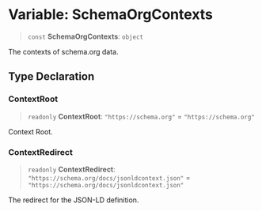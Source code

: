 # Variable: SchemaOrgContexts

> `const` **SchemaOrgContexts**: `object`

The contexts of schema.org data.

## Type Declaration

### ContextRoot

> `readonly` **ContextRoot**: `"https://schema.org"` = `"https://schema.org"`

Context Root.

### ContextRedirect

> `readonly` **ContextRedirect**: `"https://schema.org/docs/jsonldcontext.json"` = `"https://schema.org/docs/jsonldcontext.json"`

The redirect for the JSON-LD definition.
